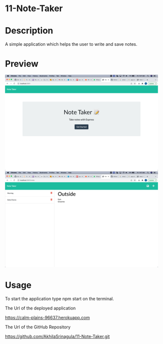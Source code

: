 # 11-Note-Taker

# Description 

A simple application which helps the user to write and save notes.

# Preview

![View](Assets/Preview1.png)
![View](Assets/Preview2.png)

# Usage

To start the application type npm start on the terminal.

The Url of the deployed application

https://calm-plains-96637.herokuapp.com

The Url of the GitHub Repository

https://github.com/AkhilaSrinagula/11-Note-Taker.git
